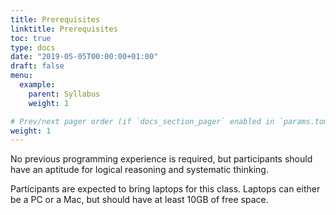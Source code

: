 ```yaml
---
title: Prerequisites
linktitle: Prerequisites
toc: true
type: docs
date: "2019-05-05T00:00:00+01:00"
draft: false
menu:
  example:
    parent: Syllabus
    weight: 1

# Prev/next pager order (if `docs_section_pager` enabled in `params.toml`)
weight: 1
---
```

No previous programming experience is required, but participants should have an aptitude for logical reasoning and systematic thinking.

Participants are expected to bring laptops for this class. Laptops can either be a PC or a Mac, but should have at least 10GB of free space.
